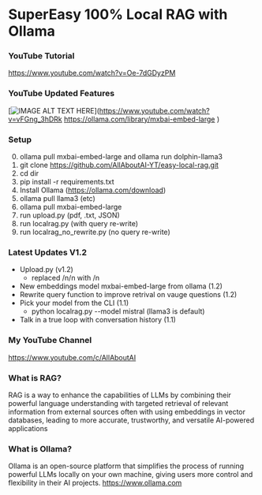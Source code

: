 # SuperEasy 100% Local RAG with Ollama

### YouTube Tutorial
https://www.youtube.com/watch?v=Oe-7dGDyzPM

### YouTube Updated Features
[![IMAGE ALT TEXT HERE](https://img.youtube.com/vi/vFGng_3hDRk/0.jpg)](https://www.youtube.com/watch?v=vFGng_3hDRk
https://ollama.com/library/mxbai-embed-large
)

### Setup

0. ollama pull mxbai-embed-large and ollama run dolphin-llama3
1. git clone https://github.com/AllAboutAI-YT/easy-local-rag.git
2. cd dir
3. pip install -r requirements.txt
4. Install Ollama (https://ollama.com/download)
5. ollama pull llama3 (etc)
6. ollama pull mxbai-embed-large
7. run upload.py (pdf, .txt, JSON)
8. run localrag.py (with query re-write)
9. run localrag_no_rewrite.py (no query re-write)

### Latest Updates V1.2
- Upload.py (v1.2)
   - replaced /n/n with /n 
- New embeddings model mxbai-embed-large from ollama (1.2)
- Rewrite query function to improve retrival on vauge questions (1.2)
- Pick your model from the CLI (1.1)
  - python localrag.py --model mistral (llama3 is default) 
- Talk in a true loop with conversation history (1.1)
   
### My YouTube Channel
https://www.youtube.com/c/AllAboutAI

### What is RAG?
RAG is a way to enhance the capabilities of LLMs by combining their powerful language understanding with targeted retrieval of relevant information from external sources often with using embeddings in vector databases, leading to more accurate, trustworthy, and versatile AI-powered applications

### What is Ollama?
Ollama is an open-source platform that simplifies the process of running powerful LLMs locally on your own machine, giving users more control and flexibility in their AI projects. https://www.ollama.com
